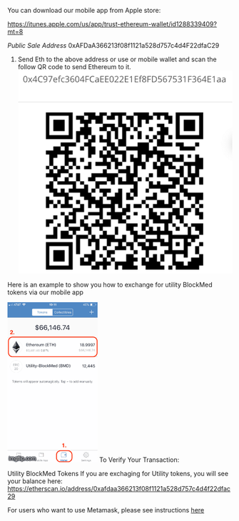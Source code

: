 You can download our mobile app from Apple store:

https://itunes.apple.com/us/app/trust-ethereum-wallet/id1288339409?mt=8

*Public Sale Address*
0xAFDaA366213f08f1121a528d757c4d4F22dfaC29
1. Send Eth to the above address or use or mobile wallet and scan the follow QR code to send Ethereum to it.
![QR Code](https://github.com/BlockMedical/BlockMedical/raw/master/docs/mobiledocs/tradecontract_QRcode.png)

Here is an example to show you how to exchange for utility BlockMed tokens via our mobile app

![=>](https://github.com/BlockMedical/BlockMedical/blob/master/docs/mobiledocs/exchange_bmd_example.gif)
To Verify Your Transaction:

Utility BlockMed Tokens
If you are exchaging for Utility tokens, you will see your balance here:
https://etherscan.io/address/0xafdaa366213f08f1121a528d757c4d4f22dfac29

For users who want to use Metamask, please see instructions [here](https://github.com/BlockMedical/BlockMedical/blob/master/docs/metamaskdocs/metamask_exchange_instructions.md)
